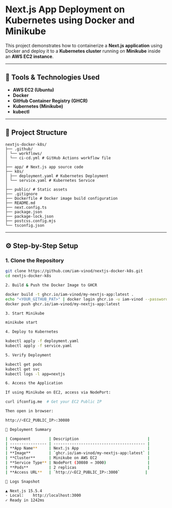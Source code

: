 # Next.js App Deployment on Kubernetes using Docker and Minikube

This project demonstrates how to containerize a **Next.js application** using Docker and deploy it to a **Kubernetes cluster** running on **Minikube** inside an **AWS EC2 instance**.

---

## 🧰 Tools & Technologies Used

- **AWS EC2 (Ubuntu)**
- **Docker**
- **GitHub Container Registry (GHCR)**
- **Kubernetes (Minikube)**
- **kubectl**

---

## 📁 Project Structure

```
nextjs-docker-k8s/
├── .github/
│ └── workflows/
│ └── ci-cd.yml # GitHub Actions workflow file
│
├── app/ # Next.js app source code
├── k8s/
│ ├── deployment.yaml # Kubernetes Deployment
│ └── service.yaml # Kubernetes Service
│
├── public/ # Static assets
├── .gitignore
├── Dockerfile # Docker image build configuration
├── README.md
├── next.config.ts
├── package.json
├── package-lock.json
├── postcss.config.mjs
└── tsconfig.json

```


---

## ⚙️ Step-by-Step Setup

### 1. Clone the Repository

```bash
git clone https://github.com/iam-vinod/nextjs-docker-k8s.git
cd nextjs-docker-k8s

2. Build & Push the Docker Image to GHCR

docker build -t ghcr.io/iam-vinod/my-nextjs-app:latest .
echo "<YOUR_GITHUB_PAT>" | docker login ghcr.io -u iam-vinod --password-stdin
docker push ghcr.io/iam-vinod/my-nextjs-app:latest

3. Start Minikube

minikube start

4. Deploy to Kubernetes

kubectl apply -f deployment.yaml
kubectl apply -f service.yaml

5. Verify Deployment

kubectl get pods
kubectl get svc
kubectl logs -l app=nextjs

6. Access the Application

If using Minikube on EC2, access via NodePort:

curl ifconfig.me  # Get your EC2 Public IP

Then open in browser:

http://<EC2_PUBLIC_IP>:30080

🚀 Deployment Summary

| Component        | Description                              |
| ---------------- | ---------------------------------------- |
| **App Name**     | Next.js App                              |
| **Image**        | `ghcr.io/iam-vinod/my-nextjs-app:latest` |
| **Cluster**      | Minikube on AWS EC2                      |
| **Service Type** | NodePort (30080 → 3000)                  |
| **Pods**         | 2 replicas                               |
| **Access URL**   | `http://<EC2_PUBLIC_IP>:3000`           |

📸 Logs Snapshot

▲ Next.js 15.5.4
- Local:    http://localhost:3000
✓ Ready in 1242ms

